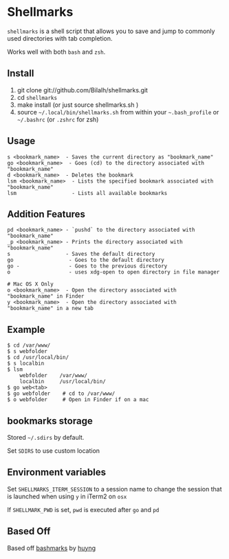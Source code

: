Shellmarks
=====

`shellmarks` is a shell script that allows you to save and jump to commonly used directories with tab completion.

Works well with both `bash` and `zsh`.

Install
-------

1. git clone git://github.com/Bilalh/shellmarks.git
2. cd `shellmarks`
2. make install (or just source shellmarks.sh  )
3. source `~/.local/bin/shellmarks.sh` from within your `~.bash_profile` or `~/.bashrc` (or `.zshrc` for zsh)

Usage
-----

	s <bookmark_name>  - Saves the current directory as "bookmark_name"
	go <bookmark_name>  - Goes (cd) to the directory associated with "bookmark_name"
	d <bookmark_name>  - Deletes the bookmark
	lsm <bookmark_name>  - Lists the specified bookmark associated with "bookmark_name"
	lsm                  - Lists all available bookmarks


Addition Features
-----------------

    pd <bookmark_name> - `pushd` to the directory associated with "bookmark_name"
    _p <bookmark_name> - Prints the directory associated with "bookmark_name"
    s                  - Saves the default directory
    go                  - Goes to the default directory
    go -                - Goes to the previous directory
    o                   - uses xdg-open to open directory in file manager

    # Mac OS X Only
	o <bookmark_name>  - Open the directory associated with "bookmark_name" in Finder
	y <bookmark_name>  - Open the directory associated with "bookmark_name" in a new tab


Example
-------

	$ cd /var/www/
	$ s webfolder
	$ cd /usr/local/bin/
	$ s localbin
	$ lsm
		webfolder	 /var/www/
		localbin	 /usr/local/bin/
	$ go web<tab>
	$ go webfolder	  # cd to /var/www/
	$ o webfolder	  # Open in Finder if on a mac



bookmarks storage
--------------------------
Stored `~/.sdirs` by default.

Set `SDIRS` to use custom location


Environment variables
--------------------

Set `SHELLMARKS_ITERM_SESSION` to a session name to change the session that is launched when using `y` in iTerm2 on `osx`

If `SHELLMARK_PWD` is set, `pwd` is executed after `go` and `pd`

Based Off
---------

Based off [bashmarks](https://github.com/huyng/bashmarks) by [huyng](https://github.com/huyng/)
